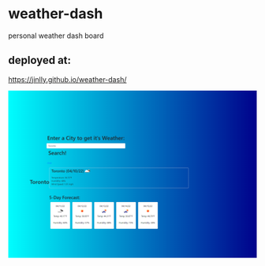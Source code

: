 # weather-dash
personal weather dash board

## deployed at:
https://jinlly.github.io/weather-dash/

![image](https://github.com/Jinlly/weather-dash/blob/06a1237163f7446d6df5572ab63b032a0dd6fa61/image.PNG)
